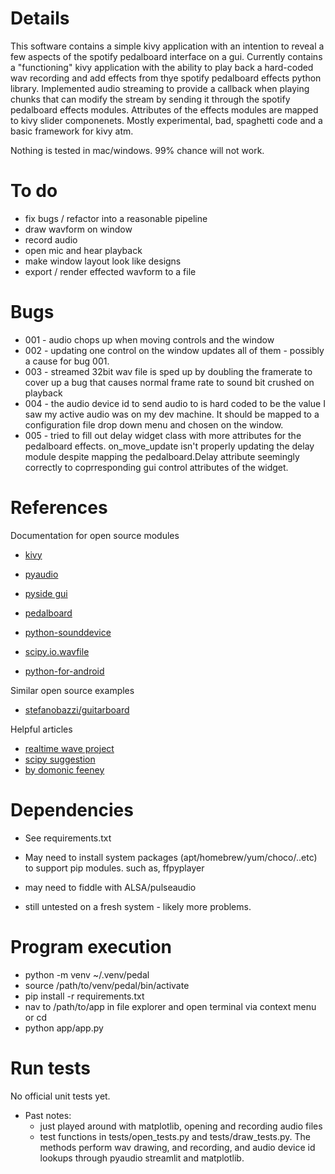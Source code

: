 # Details

This software contains a simple kivy application with an intention to reveal a few aspects of the spotify pedalboard interface on a gui. Currently contains a "functioning" kivy application with the ability to play back a hard-coded wav recording and add effects from thye spotify pedalboard effects python library. Implemented audio streaming to provide a callback when playing chunks that can modify the stream by sending it through the spotify pedalboard effects modules. Attributes of the effects modules are mapped to kivy slider componenets. Mostly experimental, bad, spaghetti code and a basic framework for kivy atm.

Nothing is tested in mac/windows. 99% chance will not work.

# To do

- fix bugs / refactor into a reasonable pipeline
- draw wavform on window
- record audio
- open mic and hear playback
- make window layout look like designs
- export / render effected wavform to a file

# Bugs

- 001 - audio chops up when moving controls and the window
- 002 - updating one control on the window updates all of them - possibly a cause for bug 001.
- 003 - streamed 32bit wav file is sped up by doubling the framerate to cover up a bug that causes normal frame rate to sound bit crushed on playback
- 004 - the audio device id to send audio to is hard coded to be the value I saw my active audio was on my dev machine. It should be mapped to a configuration file drop down menu and chosen on the window. 
- 005 - tried to fill out delay widget class with more attributes for the pedalboard effects. on_move_update isn't properly updating the delay module despite mapping the pedalboard.Delay attribute seemingly correctly to coprresponding gui control attributes of the widget.

# References

Documentation for open source modules
- [kivy](https://kivy.org/doc/stable/)
- [pyaudio](https://people.csail.mit.edu/hubert/pyaudio/docs/)

- [pyside gui](https://pypi.org/project/PySide/#introduction)

- [pedalboard](https://spotify.github.io/pedalboard/)

- [python-sounddevice](https://readthedocs.org/projects/python-sounddevice/downloads/pdf/latest/)

- [scipy.io.wavfile](https://docs.scipy.org/doc/scipy/reference/generated/scipy.io.wavfile.read.html)

- [python-for-android](https://python-for-android.readthedocs.io/en/latest/quickstart/)

Similar open source examples

- [stefanobazzi/guitarboard](https://github.com/stefanobazzi/guitarboard)

Helpful articles

- [realtime wave project](https://medium.com/geekculture/real-time-audio-wave-visualization-in-python-b1c5b96e2d39)
- [scipy suggestion](https://nateharada.com/wave-files-python/)
- [by domonic feeney](https://morioh.com/p/848d9c9a22b1)

# Dependencies

- See requirements.txt
- May need to install system packages (apt/homebrew/yum/choco/..etc) to support pip modules. such as, ffpyplayer
- may need to fiddle with ALSA/pulseaudio

- still untested on a fresh system - likely more problems.


# Program execution

- python -m venv ~/.venv/pedal
- source /path/to/venv/pedal/bin/activate
- pip install -r requirements.txt
- nav to /path/to/app in file explorer and open terminal via context menu or cd
- python app/app.py

# Run tests
No official unit tests yet. 

- Past notes:
  - just played around with matplotlib, opening and recording audio files
  - test functions in tests/open_tests.py and tests/draw_tests.py. The methods perform wav drawing, and recording, and audio device id lookups through pyaudio streamlit and matplotlib.
